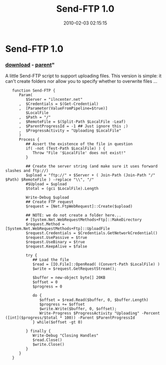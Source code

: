 ﻿---
pid:            1625
parent:         1240
children:       
poster:         rikka
title:          Send-FTP 1.0
date:           2010-02-03 02:15:15
format:         posh
---

# Send-FTP 1.0

### [download](1625.ps1) - [parent](1240.md)"

A little Send-FTP script to support uploading files. This version is simple: it can't create folders nor allow you to specify whether to overwrite files ...

```posh
   function Send-FTP {
      Param(
         $Server = "ilncenter.net"
      ,  $Credentials = $(Get-Credential)
      ,  [Parameter(ValueFromPipeline=$true)]
         $LocalFile
      ,  $Path = "/"
      ,  $RemoteFile = $(Split-Path $LocalFile -Leaf)
      ,  $ParentProgressId = -1 ## Just ignore this ;)
      ,  $ProgressActivity = "Uploading $LocalFile"
      )
      Process {
         ## Assert the existence of the file in question
         if( -not (Test-Path $LocalFile) ) {
            Throw "File '$LocalFile' does not exist!"
         }

         ## Create the server string (and make sure it uses forward slashes and ftp://)
         $upload = "ftp://" + $Server + ( Join-Path (Join-Path "/" $Path) $RemoteFile ) -replace "\\", "/"
         #$Upload = $upload
         $total = (gci $LocalFile).Length

         Write-Debug $upload
         ## Create FTP request
         $request = [Net.FtpWebRequest]::Create($upload)

         ## NOTE: we do not create a folder here...
         # [System.Net.WebRequestMethods+Ftp]::MakeDirectory
         $request.Method = [System.Net.WebRequestMethods+Ftp]::UploadFile
         $request.Credentials = $Credentials.GetNetworkCredential()
         $request.UsePassive = $true
         $request.UseBinary = $true
         $request.KeepAlive = $false

         try {
            ## Load the file
            $read = [IO.File]::OpenRead( (Convert-Path $LocalFile) )
            $write = $request.GetRequestStream();
            
            $buffer = new-object byte[] 20KB
            $offset = 0
            $progress = 0

            do {
               $offset = $read.Read($buffer, 0, $buffer.Length)
               $progress += $offset
               $write.Write($buffer, 0, $offset);
               Write-Progress $ProgressActivity "Uploading" -Percent ([int]($progress/$total * 100)) -Parent $ParentProgressId
            } while($offset -gt 0)
        
         } finally {
            Write-Debug "Closing Handles"
            $read.Close()
            $write.Close()
         }
      }
   }
```
